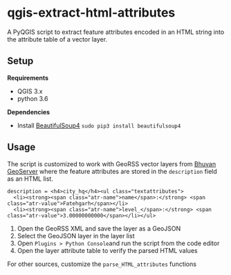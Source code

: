# qgis-extract-html-attributes

A PyQGIS script to extract feature attributes encoded in an HTML string into the attribute table of a vector layer.

## Setup

**Requirements**

- QGIS 3.x
- python 3.6

**Dependencies**

- Install [BeautifulSoup4](https://pypi.org/project/beautifulsoup4/) `sudo pip3 install beautifulsoup4` 

## Usage

The script is customized to work with GeoRSS vector layers from [Bhuvan GeoServer](http://bhuvannuis.nrsc.gov.in/bhuvan/web/?wicket:bookmarkablePage=:org.geoserver.web.demo.MapPreviewPage) where the feature attributes are stored in the `description` field as an HTML list.

```
description = <h4>city_hq</h4><ul class="textattributes">
  <li><strong><span class="atr-name">name</span>:</strong> <span class="atr-value">Fatehgarh</span></li>
  <li><strong><span class="atr-name">level_</span>:</strong> <span class="atr-value">3.00000000000</span></li></ul>
```

1. Open the GeoRSS XML and save the layer as a GeoJSON
2. Select the GeoJSON layer in the layer list
3. Open `Plugins > Python Console`and run the script from the code editor
4. Open the layer attribute table to verify the parsed HTML values

For other sources, customize the `parse_HTML_attributes` functions
